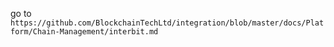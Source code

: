 go to `https://github.com/BlockchainTechLtd/integration/blob/master/docs/Platform/Chain-Management/interbit.md`

